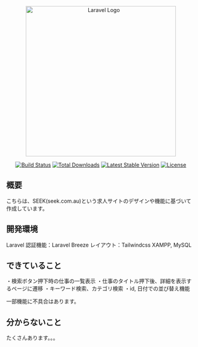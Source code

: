 <p align="center"><a href="https://laravel.com" target="_blank"><img src="https://raw.githubusercontent.com/laravel/art/master/logo-lockup/5%20SVG/2%20CMYK/1%20Full%20Color/laravel-logolockup-cmyk-red.svg" width="400" alt="Laravel Logo"></a></p>

<p align="center">
<a href="https://travis-ci.org/laravel/framework"><img src="https://travis-ci.org/laravel/framework.svg" alt="Build Status"></a>
<a href="https://packagist.org/packages/laravel/framework"><img src="https://img.shields.io/packagist/dt/laravel/framework" alt="Total Downloads"></a>
<a href="https://packagist.org/packages/laravel/framework"><img src="https://img.shields.io/packagist/v/laravel/framework" alt="Latest Stable Version"></a>
<a href="https://packagist.org/packages/laravel/framework"><img src="https://img.shields.io/packagist/l/laravel/framework" alt="License"></a>
</p>

## 概要
こちらは、SEEK(seek.com.au)という求人サイトのデザインや機能に基づいて作成しています。

## 開発環境
Laravel
認証機能：Laravel Breeze
レイアウト：Tailwindcss
XAMPP, MySQL

## できていること
・検索ボタン押下時の仕事の一覧表示
・仕事のタイトル押下後、詳細を表示するページに遷移
・キーワード検索、カテゴリ検索
・id, 日付での並び替え機能

一部機能に不具合はあります。

## 分からないこと
たくさんあります。。。
